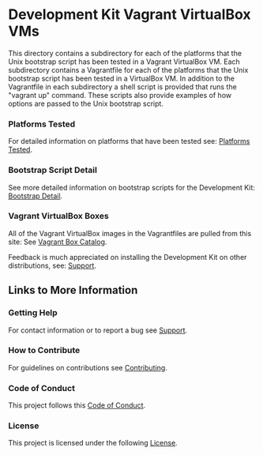 # Development Kit Vagrant VirtualBox VMs

This directory contains a subdirectory for each of the platforms that the 
Unix bootstrap script has been tested in a Vagrant VirtualBox VM.
Each subdirectory contains a Vagrantfile for each of the platforms that the 
Unix bootstrap script has been tested in a VirtualBox VM.
In addition to the Vagrantfile in each subdirectory a shell script
is provided that runs the "vagrant up" command.
These scripts also provide examples of how options are passed to the
Unix bootstrap script.

### Platforms Tested

For detailed information on platforms that have been tested see:
[Platforms Tested](https://github.com/pavedroad-io/pavedroad/blob/master/devkit/PLATFORMS.md).

### Bootstrap Script Detail

See more detailed information on bootstrap scripts for the Development Kit:
[Bootstrap Detail](https://github.com/pavedroad-io/pavedroad/blob/master/devkit/BOOTSTRAP.md).

### Vagrant VirtualBox Boxes

All of the Vagrant VirtualBox images in the Vagrantfiles are pulled from this site:
See [Vagrant Box Catalog](https://app.vagrantup.com/boxes/search).

Feedback is much appreciated on installing the Development Kit on other distributions,
see: [Support](https://github.com/pavedroad-io/pavedroad/blob/master/SUPPORT.md).

## Links to More Information

### Getting Help
For contact information or to report a bug see [Support](https://github.com/pavedroad-io/pavedroad/blob/master/SUPPORT.md).
### How to Contribute
For guidelines on contributions see [Contributing](https://github.com/pavedroad-io/pavedroad/blob/master/CONTRIBUTING.md).
### Code of Conduct
This project follows this [Code of Conduct](https://github.com/pavedroad-io/pavedroad/blob/master/CODE_OF_CONDUCT.md).
### License
This project is licensed under the following [License](https://github.com/pavedroad-io/pavedroad/blob/master/LICENSE).

